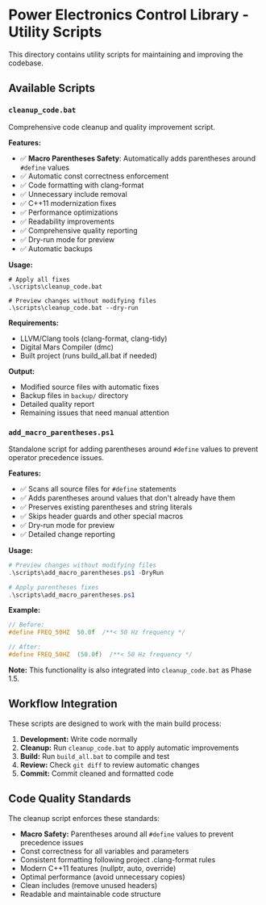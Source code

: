 <!-- ************************** In The Name Of God ************************** -->
<!-- * @file    README.md                                                     -->
<!-- * @brief   Documentation for utility scripts in power electronics        -->
<!-- *          control library                                               -->
<!-- * @author  Dr.-Ing. Hossein Abedini                                     -->
<!-- * @date    2025-06-08                                                    -->
<!-- * Comprehensive documentation for all maintenance and build scripts     -->
<!-- * used in the power electronics control library project.                -->
<!-- * @note    Designed for real-time signal processing applications.       -->
<!-- * @license This work is dedicated to the public domain under CC0 1.0.   -->
<!-- *          Please use it for good and beneficial purposes!              -->
<!-- ************************************************************************* -->

# Power Electronics Control Library - Utility Scripts

This directory contains utility scripts for maintaining and improving the codebase.

## Available Scripts

### `cleanup_code.bat`
Comprehensive code cleanup and quality improvement script.

**Features:**
- ✅ **Macro Parentheses Safety**: Automatically adds parentheses around `#define` values
- ✅ Automatic const correctness enforcement
- ✅ Code formatting with clang-format
- ✅ Unnecessary include removal
- ✅ C++11 modernization fixes
- ✅ Performance optimizations
- ✅ Readability improvements
- ✅ Comprehensive quality reporting
- ✅ Dry-run mode for preview
- ✅ Automatic backups

**Usage:**
```batch
# Apply all fixes
.\scripts\cleanup_code.bat

# Preview changes without modifying files
.\scripts\cleanup_code.bat --dry-run
```

**Requirements:**
- LLVM/Clang tools (clang-format, clang-tidy)
- Digital Mars Compiler (dmc)
- Built project (runs build_all.bat if needed)

**Output:**
- Modified source files with automatic fixes
- Backup files in `backup/` directory
- Detailed quality report
- Remaining issues that need manual attention

### `add_macro_parentheses.ps1`
Standalone script for adding parentheses around `#define` values to prevent operator precedence issues.

**Features:**
- ✅ Scans all source files for `#define` statements
- ✅ Adds parentheses around values that don't already have them
- ✅ Preserves existing parentheses and string literals
- ✅ Skips header guards and other special macros
- ✅ Dry-run mode for preview
- ✅ Detailed change reporting

**Usage:**
```powershell
# Preview changes without modifying files
.\scripts\add_macro_parentheses.ps1 -DryRun

# Apply parentheses fixes
.\scripts\add_macro_parentheses.ps1
```

**Example:**
```cpp
// Before:
#define FREQ_50HZ  50.0f  /**< 50 Hz frequency */

// After:
#define FREQ_50HZ  (50.0f)  /**< 50 Hz frequency */
```

**Note:** This functionality is also integrated into `cleanup_code.bat` as Phase 1.5.

## Workflow Integration

These scripts are designed to work with the main build process:

1. **Development:** Write code normally
2. **Cleanup:** Run `cleanup_code.bat` to apply automatic improvements
3. **Build:** Run `build_all.bat` to compile and test
4. **Review:** Check `git diff` to review automatic changes
5. **Commit:** Commit cleaned and formatted code

## Code Quality Standards

The cleanup script enforces these standards:
- **Macro Safety:** Parentheses around all `#define` values to prevent precedence issues
- Const correctness for all variables and parameters
- Consistent formatting following project .clang-format rules
- Modern C++11 features (nullptr, auto, override)
- Optimal performance (avoid unnecessary copies)
- Clean includes (remove unused headers)
- Readable and maintainable code structure
